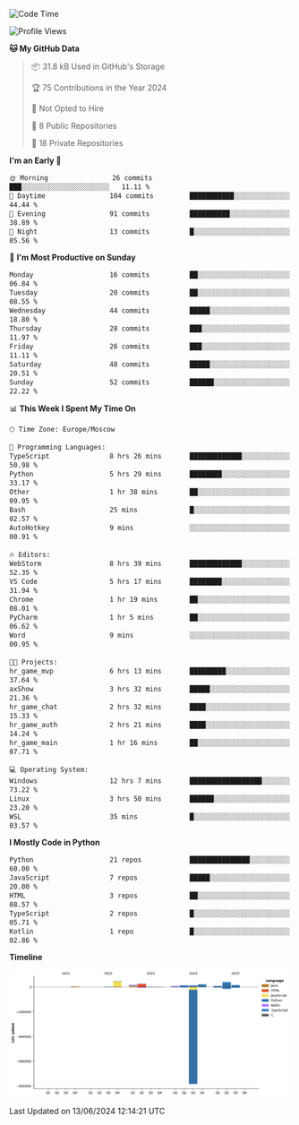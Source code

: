 <!--START_SECTION:waka-->
![Code Time](http://img.shields.io/badge/Code%20Time-370%20hrs%2042%20mins-blue)

![Profile Views](http://img.shields.io/badge/Profile%20Views-2-blue)

**🐱 My GitHub Data** 

> 📦 31.8 kB Used in GitHub's Storage 
 > 
> 🏆 75 Contributions in the Year 2024
 > 
> 🚫 Not Opted to Hire
 > 
> 📜 8 Public Repositories 
 > 
> 🔑 18 Private Repositories 
 > 
**I'm an Early 🐤** 

```text
🌞 Morning                26 commits          ███░░░░░░░░░░░░░░░░░░░░░░   11.11 % 
🌆 Daytime                104 commits         ███████████░░░░░░░░░░░░░░   44.44 % 
🌃 Evening                91 commits          ██████████░░░░░░░░░░░░░░░   38.89 % 
🌙 Night                  13 commits          █░░░░░░░░░░░░░░░░░░░░░░░░   05.56 % 
```
📅 **I'm Most Productive on Sunday** 

```text
Monday                   16 commits          ██░░░░░░░░░░░░░░░░░░░░░░░   06.84 % 
Tuesday                  20 commits          ██░░░░░░░░░░░░░░░░░░░░░░░   08.55 % 
Wednesday                44 commits          █████░░░░░░░░░░░░░░░░░░░░   18.80 % 
Thursday                 28 commits          ███░░░░░░░░░░░░░░░░░░░░░░   11.97 % 
Friday                   26 commits          ███░░░░░░░░░░░░░░░░░░░░░░   11.11 % 
Saturday                 48 commits          █████░░░░░░░░░░░░░░░░░░░░   20.51 % 
Sunday                   52 commits          ██████░░░░░░░░░░░░░░░░░░░   22.22 % 
```


📊 **This Week I Spent My Time On** 

```text
🕑︎ Time Zone: Europe/Moscow

💬 Programming Languages: 
TypeScript               8 hrs 26 mins       █████████████░░░░░░░░░░░░   50.98 % 
Python                   5 hrs 29 mins       ████████░░░░░░░░░░░░░░░░░   33.17 % 
Other                    1 hr 38 mins        ██░░░░░░░░░░░░░░░░░░░░░░░   09.95 % 
Bash                     25 mins             █░░░░░░░░░░░░░░░░░░░░░░░░   02.57 % 
AutoHotkey               9 mins              ░░░░░░░░░░░░░░░░░░░░░░░░░   00.91 % 

🔥 Editors: 
WebStorm                 8 hrs 39 mins       █████████████░░░░░░░░░░░░   52.35 % 
VS Code                  5 hrs 17 mins       ████████░░░░░░░░░░░░░░░░░   31.94 % 
Chrome                   1 hr 19 mins        ██░░░░░░░░░░░░░░░░░░░░░░░   08.01 % 
PyCharm                  1 hr 5 mins         ██░░░░░░░░░░░░░░░░░░░░░░░   06.62 % 
Word                     9 mins              ░░░░░░░░░░░░░░░░░░░░░░░░░   00.95 % 

🐱‍💻 Projects: 
hr_game_mvp              6 hrs 13 mins       █████████░░░░░░░░░░░░░░░░   37.64 % 
axShow                   3 hrs 32 mins       █████░░░░░░░░░░░░░░░░░░░░   21.36 % 
hr_game_chat             2 hrs 32 mins       ████░░░░░░░░░░░░░░░░░░░░░   15.33 % 
hr_game_auth             2 hrs 21 mins       ████░░░░░░░░░░░░░░░░░░░░░   14.24 % 
hr_game_main             1 hr 16 mins        ██░░░░░░░░░░░░░░░░░░░░░░░   07.71 % 

💻 Operating System: 
Windows                  12 hrs 7 mins       ██████████████████░░░░░░░   73.22 % 
Linux                    3 hrs 50 mins       ██████░░░░░░░░░░░░░░░░░░░   23.20 % 
WSL                      35 mins             █░░░░░░░░░░░░░░░░░░░░░░░░   03.57 % 
```

**I Mostly Code in Python** 

```text
Python                   21 repos            ███████████████░░░░░░░░░░   60.00 % 
JavaScript               7 repos             █████░░░░░░░░░░░░░░░░░░░░   20.00 % 
HTML                     3 repos             ██░░░░░░░░░░░░░░░░░░░░░░░   08.57 % 
TypeScript               2 repos             █░░░░░░░░░░░░░░░░░░░░░░░░   05.71 % 
Kotlin                   1 repo              █░░░░░░░░░░░░░░░░░░░░░░░░   02.86 % 
```



**Timeline**

![Lines of Code chart](https://raw.githubusercontent.com/adlemx/adlemx/main/assets/bar_graph.png)


 Last Updated on 13/06/2024 12:14:21 UTC
<!--END_SECTION:waka-->
